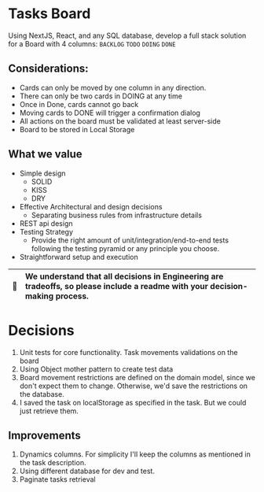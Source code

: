 # Tasks Board
Using NextJS, React, and any SQL database, develop a full stack solution for a Board with 4 columns:  `BACKLOG` `TODO` `DOING` `DONE`

## Considerations:
* Cards can only be moved by one column in any direction.
* There can only be two cards in DOING at any time
* Once in Done, cards cannot go back
* Moving cards to DONE will trigger a confirmation dialog
* All actions on the board must be validated at least server-side
* Board to be stored in Local Storage


## What we value
* Simple design
    * SOLID
    * KISS
    * DRY
* Effective Architectural and design decisions
    * Separating business rules from infrastructure details
* REST api design
* Testing Strategy
    * Provide the right amount of unit/integration/end-to-end tests following the testing pyramid or any principle you choose.
* Straightforward setup and execution

| :memo: | We understand that all decisions in Engineering are tradeoffs, so please include a readme with your decision-making process. |
|--------|:-----------------------------------------------------------------------------------------------------------------------------|

# Decisions

1. Unit tests for core functionality. Task movements validations on the board
2. Using Object mother pattern to create test data
3. Board movement restrictions are defined on the domain model, since we don't expect them to change. Otherwise, we'd save the restrictions on the database.
4. I saved the task on localStorage as specified in the task. But we could just retrieve them.

## Improvements

1. Dynamics columns. For simplicity I'll keep the columns as mentioned in the task description.
2. Using different database for dev and test.
3. Paginate tasks retrieval